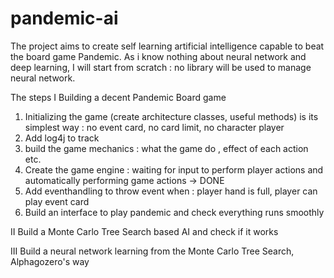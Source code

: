 # pandemic-ai
The project aims to create self learning artificial intelligence capable to beat the board game Pandemic.
As i know nothing about neural network and deep learning, I will start from scratch : no library will be used to manage neural network.

The steps
I Building a decent Pandemic Board game
1. Initializing the game (create architecture classes, useful methods) is its simplest way : no event card, no card limit, no character player
2. Add log4j to track
3. build the game mechanics : what the game do , effect of each action etc.
4. Create the game engine : waiting for input to perform player actions and automatically performing game actions -> DONE
5. Add eventhandling to throw event when : player hand is full, player can play event card
6. Build an interface to play pandemic and check everything runs smoothly

II Build a Monte Carlo Tree Search based AI and check if it works

III Build a neural network learning from the Monte Carlo Tree Search, Alphagozero's way

